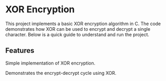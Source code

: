# XOR Encryption

This project implements a basic XOR encryption algorithm in C. The code demonstrates how XOR can be used to encrypt and decrypt a single character. Below is a quick guide to understand and run the project.

## Features

Simple implementation of XOR encryption.

Demonstrates the encrypt-decrypt cycle using XOR.


